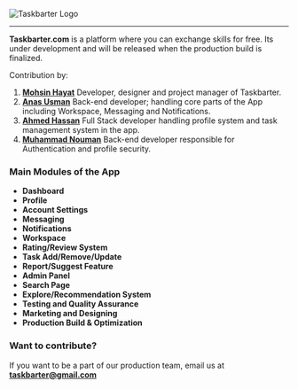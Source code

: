 ![Taskbarter Logo](https://taskbarter.github.io/inc/logo.png)

***

**Taskbarter.com** is a platform where you can exchange skills for free. Its under development and will be released when the production build is finalized.

Contribution by:
1. **[Mohsin Hayat](https://github.com/mohsinht)**
Developer, designer and project manager of Taskbarter.
2. **[Anas Usman](https://github.com/AnnasUsman)**
Back-end developer; handling core parts of the App including Workspace, Messaging and Notifications.
3. **[Ahmed Hassan](https://github.com/ahmadx16)**
Full Stack developer handling profile system and task management system in the app.
4. **[Muhammad Nouman](https://github.com/Muhammad1Nouman)**
Back-end developer responsible for Authentication and profile security.

### Main Modules of the App
* **Dashboard**
* **Profile**
* **Account Settings**
* **Messaging**
* **Notifications**
* **Workspace**
* **Rating/Review System**
* **Task Add/Remove/Update**
* **Report/Suggest Feature**
* **Admin Panel**
* **Search Page**
* **Explore/Recommendation System**
* **Testing and Quality Assurance**
* **Marketing and Designing**
* **Production Build & Optimization**

### Want to contribute?
If you want to be a part of our production team, email us at **taskbarter@gmail.com**
